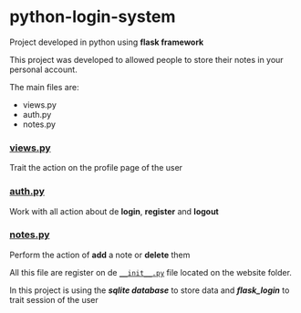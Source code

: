 # python-login-system
Project developed in python using **flask framework**

This project was developed to allowed people to store their notes in your personal account.

The main files are:
* views.py
* auth.py
* notes.py

### [views.py](https://github.com/OldemarJesus/python-login-system/blob/main/website/views.py)
Trait the action on the profile page of the user

### [auth.py](https://github.com/OldemarJesus/python-login-system/blob/main/website/auth.py)
Work with all action about de **login**, **register** and **logout**

### [notes.py](https://github.com/OldemarJesus/python-login-system/blob/main/website/notes.py.py)
Perform the action of **add** a note or **delete** them

All this file are register on de [`` __init__.py ``](https://github.com/OldemarJesus/python-login-system/blob/main/website/__init__.py) file located on the website folder.

In this project is using the ***sqlite database*** to store data and ***flask_login*** to trait session of the user
